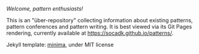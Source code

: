 *Welcome, pattern enthusiasts!* 

This is an "über-repository" collecting information about existing patterns, pattern conferences and pattern writing. It is best viewed via its Git Pages rendering, currently available at <https://socadk.github.io/patterns/>.

Jekyll template: [minima](https://github.com/jekyll/minima), under MIT license